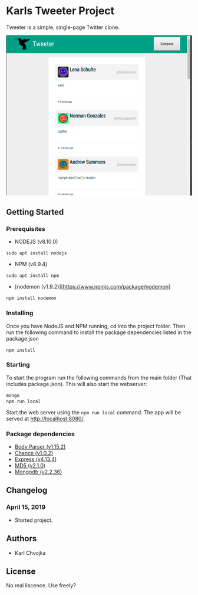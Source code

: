 # Karls Tweeter Project

Tweeter is a simple, single-page Twitter clone.

!["Screenshot of URLs pager"](https://github.com/karlchvojka/tweeter/blob/master/docs/screenshot1.png?raw=true)

## Getting Started

### Prerequisites
- NODEJS (v8.10.0)
```
sudo apt install nodejs
```

- NPM (v8.9.4)
```
sudo apt install npm
```

- [nodemon (v1.9.2)][https://www.npmjs.com/package/nodemon]
```
npm install nodemon
```

### Installing
Once you have NodeJS and NPM running, cd into the project folder.
Then run the following command to install the package dependencies listed in the package.json

```
npm install
```

### Starting
To start the program run the following commands from the main folder (That includes package.json). This will also start the webserver:
```
mongo
npm run local
```
Start the web server using the `npm run local` command. The app will be served at <http://localhost:8080/>.

### Package dependencies
- [Body Parser (v1.15.2)](https://www.npmjs.com/package/body-parser)
- [Chance (v1.0.2)](https://www.npmjs.com/package/chance)
- [Express (v4.13.4)](https://www.npmjs.com/package/express)
- [MD5 (v2.1.0)](https://www.npmjs.com/package/md5)
- [Mongodb (v2.2.36)](https://www.npmjs.com/package/mongodb)

## Changelog
### April 15, 2019
- Started project.

## Authors
- Karl Chvojka

## License
No real liscence. Use freely?
